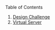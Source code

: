 Table of Contents
<br>
<ol>
 <li> <a href="https://github.com/DesignsMP/Lab_Reports/tree/master/Design%20Challenge">Design Challenge</a></li>
 <li> <a href="https://github.com/DesignsMP/Lab_Reports/tree/master/Virtual%20Server">Virtual Server</a></li>
</ol>

